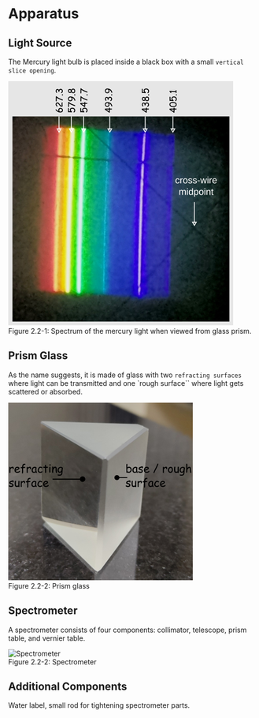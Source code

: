 # Apparatus

## Light Source
The Mercury light bulb is placed inside a black box with a small `vertical slice opening`.

![Spectrum](img/img02-02-01.png)  
Figure 2.2-1: Spectrum of the mercury light when viewed from glass prism.

## Prism Glass
As the name suggests, it is made of glass with two `refracting surfaces` where light can be transmitted and one `rough surface`` where light gets scattered or absorbed.

![Prism Glass](img/img02-02-02.png)  
Figure 2.2-2: Prism glass

## Spectrometer
A spectrometer consists of four components: collimator, telescope, prism table, and vernier table.

![Spectrometer](img/img02-02-03.png)  
Figure 2.2-2: Spectrometer


## Additional Components
Water label, small rod for tightening spectrometer parts.